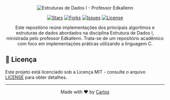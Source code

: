 <p align="center">
  <img 
  src="https://readme-typing-svg.herokuapp.com?font=Fira+Code&weight=700&center=true&vCenter=true&duration=3000&color=1856ED&size=40&width=800&lines=Estruturas+de+Dados+I;Professor+Edkallenn+Lima;" 
  alt="Estruturas de Dados I - Professor Edkallenn" 
  />
</p>

<div align="center">

[![Stars](https://img.shields.io/github/stars/carlos0ff/estrutura_de_dados_I?style=for-the-badge&label=STARS&color=yellow&logo=github)](https://github.com/carlos0ff/estrutura_de_dados_I/stargazers)
[![Forks](https://img.shields.io/github/forks/carlos0ff/estrutura_de_dados_I?style=for-the-badge&label=FORKS&color=blue)](https://github.com/carlos0ff/estrutura_de_dados_I/network/members)
[![Issues](https://img.shields.io/github/issues/carlos0ff/estrutura_de_dados_I?style=for-the-badge&label=ISSUES&color=green)](https://github.com/carlos0ff/estrutura_de_dados_I/issues)
[![License](https://img.shields.io/badge/LICENSE-MIT-green?style=for-the-badge&logo=opensourceinitiative)](https://github.com/carlos0ff/estrutura_de_dados_I/blob/main/LICENSE)

</div>

<p align="center">
Este repositório reúne implementações dos principais algoritmos e estruturas de dados abordados na disciplina Estrutura de Dados I, ministrada pelo professor Edkallenn. Trata-se de um repositório acadêmico com foco em implementações práticas utilizando a linguagem C.
</p>


## 📄 Licença
Este projeto está licenciado sob a Licença MIT - consulte o arquivo [LICENSE](LICENSE) para obter detalhes.

--- 

<p align="center"> Made with ❤️ by <a href="https://github.com/carlos0ff">Carlos</a> </p> 

